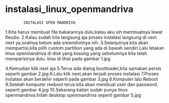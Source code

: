 instalasi_linux_openmandriva
============================

			INSTALASI OPEN MANDRIVA
1.Kita harus membuat file bakarannya dulu,kalau aku sih membuatnya lewat flesdis.
2.Kalau sudah kita langsung aja proses instalasi langsung di next next ya,soalnya belum ada sreenshotnya nih.
3.Selanjutnya kita akan mempartisi,kita pilih custom partition yang ada di bawah sendiri.Lalu letakan linux openmandriva di disk yang kosong yang sebelumnya kita telah memparisinya dulu.
bisa di lihat pada gambar 1.jpg

4.Kemudian klik next aja
5.Terus ada dialog bootloader,kita samakan persis seperti gambar 	2.jpg
6.Lalu klik next,akan terjadi proses instalasi
7.Proses instalasi akan berakhir seperti pada gambar 3.jpg
8.Komputer lalu Reboot
9.Setelah komputer reeboot terus kita akan membuat user dan password. seperti gambar 4.jpg
10.Sekarang kalian sudah punya linux openmandriva.Inilah desktop openmandriva seperti gambar 5.jpg


